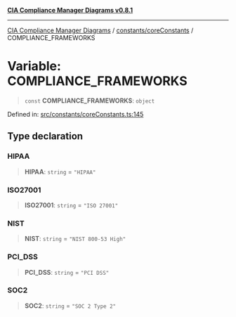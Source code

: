 [**CIA Compliance Manager Diagrams v0.8.1**](../../../README.md)

***

[CIA Compliance Manager Diagrams](../../../modules.md) / [constants/coreConstants](../README.md) / COMPLIANCE\_FRAMEWORKS

# Variable: COMPLIANCE\_FRAMEWORKS

> `const` **COMPLIANCE\_FRAMEWORKS**: `object`

Defined in: [src/constants/coreConstants.ts:145](https://github.com/Hack23/cia-compliance-manager/blob/4236f4375d9cfb0505c191818eeb5443ec527132/src/constants/coreConstants.ts#L145)

## Type declaration

### HIPAA

> **HIPAA**: `string` = `"HIPAA"`

### ISO27001

> **ISO27001**: `string` = `"ISO 27001"`

### NIST

> **NIST**: `string` = `"NIST 800-53 High"`

### PCI\_DSS

> **PCI\_DSS**: `string` = `"PCI DSS"`

### SOC2

> **SOC2**: `string` = `"SOC 2 Type 2"`
